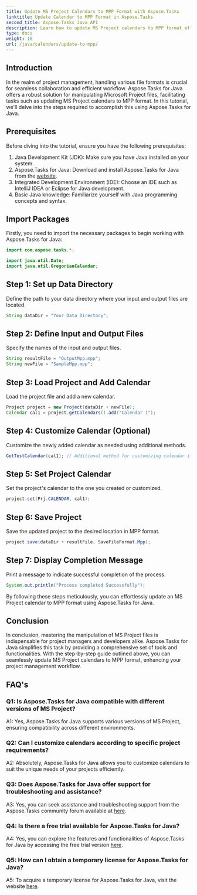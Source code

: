 ```yaml
---
title: Update MS Project Calendars to MPP Format with Aspose.Tasks
linktitle: Update Calendar to MPP Format in Aspose.Tasks
second_title: Aspose.Tasks Java API
description: Learn how to update MS Project calendars to MPP format effortlessly using Aspose.Tasks for Java.
type: docs
weight: 16
url: /java/calendars/update-to-mpp/
---
```

## Introduction

In the realm of project management, handling various file formats is crucial for seamless collaboration and efficient workflow. Aspose.Tasks for Java offers a robust solution for manipulating Microsoft Project files, facilitating tasks such as updating MS Project calendars to MPP format. In this tutorial, we'll delve into the steps required to accomplish this using Aspose.Tasks for Java.

## Prerequisites

Before diving into the tutorial, ensure you have the following prerequisites:

1. Java Development Kit (JDK): Make sure you have Java installed on your system.
2. Aspose.Tasks for Java: Download and install Aspose.Tasks for Java from the [website](https://releases.aspose.com/tasks/java/).
3. Integrated Development Environment (IDE): Choose an IDE such as IntelliJ IDEA or Eclipse for Java development.
4. Basic Java knowledge: Familiarize yourself with Java programming concepts and syntax.

## Import Packages

Firstly, you need to import the necessary packages to begin working with Aspose.Tasks for Java:

```java
import com.aspose.tasks.*;

import java.util.Date;
import java.util.GregorianCalendar;
```

## Step 1: Set up Data Directory

Define the path to your data directory where your input and output files are located.

```java
String dataDir = "Your Data Directory";
```

## Step 2: Define Input and Output Files

Specify the names of the input and output files.

```java
String resultFile = "OutputMpp.mpp";
String newFile = "SampleMpp.mpp";
```

## Step 3: Load Project and Add Calendar

Load the project file and add a new calendar.

```java
Project project = new Project(dataDir + newFile);
Calendar cal1 = project.getCalendars().add("Calendar 1");
```

## Step 4: Customize Calendar (Optional)

Customize the newly added calendar as needed using additional methods.

```java
GetTestCalendar(cal1); // Additional method for customizing calendar if required
```

## Step 5: Set Project Calendar

Set the project's calendar to the one you created or customized.

```java
project.set(Prj.CALENDAR, cal1);
```

## Step 6: Save Project

Save the updated project to the desired location in MPP format.

```java
project.save(dataDir + resultFile, SaveFileFormat.Mpp);
```

## Step 7: Display Completion Message

Print a message to indicate successful completion of the process.

```java
System.out.println("Process completed Successfully");
```

By following these steps meticulously, you can effortlessly update an MS Project calendar to MPP format using Aspose.Tasks for Java.

## Conclusion

In conclusion, mastering the manipulation of MS Project files is indispensable for project managers and developers alike. Aspose.Tasks for Java simplifies this task by providing a comprehensive set of tools and functionalities. With the step-by-step guide outlined above, you can seamlessly update MS Project calendars to MPP format, enhancing your project management workflow.

## FAQ's

### Q1: Is Aspose.Tasks for Java compatible with different versions of MS Project?

A1: Yes, Aspose.Tasks for Java supports various versions of MS Project, ensuring compatibility across different environments.

### Q2: Can I customize calendars according to specific project requirements?

A2: Absolutely, Aspose.Tasks for Java allows you to customize calendars to suit the unique needs of your projects efficiently.

### Q3: Does Aspose.Tasks for Java offer support for troubleshooting and assistance?

A3: Yes, you can seek assistance and troubleshooting support from the Aspose.Tasks community forum available at [here](https://forum.aspose.com/c/tasks/15).

### Q4: Is there a free trial available for Aspose.Tasks for Java?

A4: Yes, you can explore the features and functionalities of Aspose.Tasks for Java by accessing the free trial version [here](https://releases.aspose.com/).

### Q5: How can I obtain a temporary license for Aspose.Tasks for Java?

A5: To acquire a temporary license for Aspose.Tasks for Java, visit the website [here](https://purchase.aspose.com/temporary-license/).
